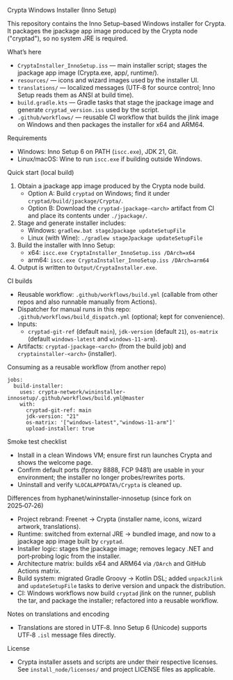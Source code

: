 Crypta Windows Installer (Inno Setup)

This repository contains the Inno Setup–based Windows installer for Crypta. It packages the jpackage app image produced by the Crypta node ("cryptad"), so no system JRE is required.

What’s here
- `CryptaInstaller_InnoSetup.iss` — main installer script; stages the jpackage app image (Crypta.exe, app/, runtime/).
- `resources/` — icons and wizard images used by the installer UI.
- `translations/` — localized messages (UTF‑8 for source control; Inno Setup reads them as ANSI at build time).
- `build.gradle.kts` — Gradle tasks that stage the jpackage image and generate `cryptad_version.iss` used by the script.
- `.github/workflows/` — reusable CI workflow that builds the jlink image on Windows and then packages the installer for x64 and ARM64.

Requirements
- Windows: Inno Setup 6 on PATH (`iscc.exe`), JDK 21, Git.
- Linux/macOS: Wine to run `iscc.exe` if building outside Windows.

Quick start (local build)
1) Obtain a jpackage app image produced by the Crypta node build.
   - Option A: Build `cryptad` on Windows; find it under `cryptad/build/jpackage/Crypta/`.
   - Option B: Download the `cryptad-jpackage-<arch>` artifact from CI and place its contents under `./jpackage/`.
2) Stage and generate installer includes:
   - Windows: `gradlew.bat stageJpackage updateSetupFile`
   - Linux (with Wine): `./gradlew stageJpackage updateSetupFile`
3) Build the installer with Inno Setup:
   - x64:   `iscc.exe CryptaInstaller_InnoSetup.iss /DArch=x64`
   - arm64: `iscc.exe CryptaInstaller_InnoSetup.iss /DArch=arm64`
4) Output is written to `Output/CryptaInstaller.exe`.

CI builds
- Reusable workflow: `.github/workflows/build.yml` (callable from other repos and also runnable manually from Actions).
- Dispatcher for manual runs in this repo: `.github/workflows/build_dispatch.yml` (optional; kept for convenience).
- Inputs:
  - `cryptad-git-ref` (default `main`), `jdk-version` (default `21`), `os-matrix` (default `windows-latest` and `windows-11-arm`).
- Artifacts: `cryptad-jpackage-<arch>` (from the build job) and `cryptainstaller-<arch>` (installer).

Consuming as a reusable workflow (from another repo)
```
jobs:
  build-installer:
    uses: crypta-network/wininstaller-innosetup/.github/workflows/build.yml@master
    with:
      cryptad-git-ref: main
      jdk-version: "21"
      os-matrix: '["windows-latest","windows-11-arm"]'
      upload-installer: true
```

Smoke test checklist
- Install in a clean Windows VM; ensure first run launches Crypta and shows the welcome page.
- Confirm default ports (fproxy 8888, FCP 9481) are usable in your environment; the installer no longer probes/rewrites ports.
- Uninstall and verify `%LOCALAPPDATA%/Crypta` is cleaned up.

Differences from hyphanet/wininstaller-innosetup (since fork on 2025‑07‑26)
- Project rebrand: Freenet → Crypta (installer name, icons, wizard artwork, translations).
- Runtime: switched from external JRE → bundled image, and now to a jpackage app image built by `cryptad`.
- Installer logic: stages the jpackage image; removes legacy .NET and port‑probing logic from the installer.
- Architecture matrix: builds x64 and ARM64 via `/DArch` and GitHub Actions matrix.
- Build system: migrated Gradle Groovy → Kotlin DSL; added `unpackJlink` and `updateSetupFile` tasks to derive version and unpack the distribution.
- CI: Windows workflows now build `cryptad` jlink on the runner, publish the tar, and package the installer; refactored into a reusable workflow.

Notes on translations and encoding
- Translations are stored in UTF‑8. Inno Setup 6 (Unicode) supports UTF‑8 `.isl` message files directly.

License
- Crypta installer assets and scripts are under their respective licenses. See `install_node/licenses/` and project LICENSE files as applicable.
